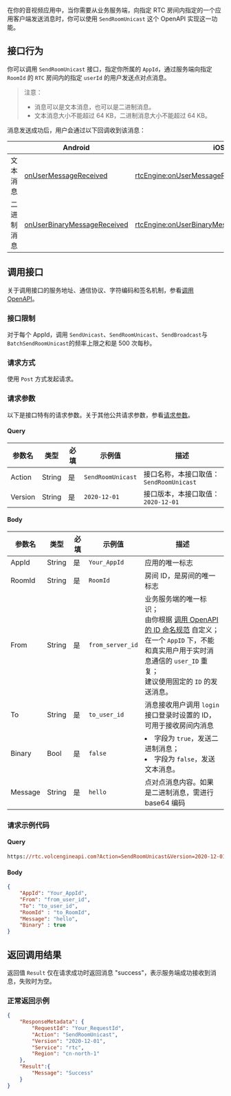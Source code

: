 在你的音视频应用中，当你需要从业务服务端，向指定 RTC 房间内指定的一个应用客户端发送消息时，你可以使用 `SendRoomUnicast` 这个 OpenAPI 实现这一功能。

## 接口行为

你可以调用 `SendRoomUnicast` 接口，指定你所属的 `AppId`，通过服务端向指定 `RoomId` 的 `RTC` 房间内的指定 `userId` 的用户发送点对点消息。

> 注意：
> * 消息可以是文本消息，也可以是二进制消息。
> * 文本消息大小不能超过 64 KB，二进制消息大小不能超过 64 KB。

消息发送成功后，用户会通过以下回调收到该消息：

| | Android | iOS | Windows |
| --- | --- | --- | --- |
| 文本消息 | [onUserMessageReceived](70081#onusermessagereceived) | [rtcEngine:onUserMessageReceived:message](70087#rtcengine-onusermessagereceived-message) | [OnUserMessageReceived](70096.md#onusermessagereceived) |
| 二进制消息 | [onUserBinaryMessageReceived](70081#onuserbinarymessagereceived) | [rtcEngine:onUserBinaryMessageReceived:message](70087#rtcengine-onuserbinarymessagereceived-message) | [OnUserBinaryMessageReceived](70096.md#onuserbinarymessagereceived) |


## 调用接口

关于调用接口的服务地址、通信协议、字符编码和签名机制，参看[调用 OpenAPI](69828)。
### 接口限制

对于每个 AppId，调用 `SendUnicast`、`SendRoomUnicast`、`SendBroadcast`与`BatchSendRoomUnicast`的频率上限之和是 500 次每秒。

### 请求方式

使用 `Post` 方式发起请求。

### 请求参数

以下是接口特有的请求参数。关于其他公共请求参数，参看[请求参数](69828.md#requestparameters)。

#### Query

| 参数名 | 类型 | 必填 | 示例值 | 描述 |
| --- | --- | --- | --- | --- |
|Action |String |是 |`SendRoomUnicast` |接口名称，本接口取值：`SendRoomUnicast` |
| Version | String | 是 | `2020-12-01` | 接口版本，本接口取值：`2020-12-01` |


#### Body

| 参数名 | 类型 | 必填 | 示例值 | 描述 |
| --- | --- | --- | --- | --- |
| AppId | String | 是 | `Your_AppId` | 应用的唯一标志 |
| RoomId | String | 是 | `RoomId` | 房间 ID，是房间的唯一标志 |
| From | String | 是 | `from_server_id` | 业务服务端的唯一标识；<br>由你根据 [调用 OpenAPI 的 ID 命名规范](69828.md#taskid) 自定义；<br>在一个 `AppID` 下，不能和真实用户用于实时消息通信的 `user_ID` 重复；<br>建议使用固定的 `ID` 的发送消息。 |
| To | String | 是 | `to_user_id` | 消息接收用户调用 `login` 接口登录时设置的 ID，可用于接收房间内消息 |
| Binary | Bool | 是 | `false` | <li>字段为 `true`，发送二进制消息；</li><li>字段为 `false`，发送文本消息。</li> |
| Message | String | 是 | `hello` | 点对点消息内容。如果是二进制消息，需进行 base64 编码 |


### 请求示例代码

#### Query

```postscript
https://rtc.volcengineapi.com?Action=SendRoomUnicast&Version=2020-12-01
```

#### Body

```json
{
    "AppId": "Your_AppId",
    "From": "from_user_id",
    "To": "to_user_id",
    "RoomId" : "to_RoomId",
    "Message": "hello",
    "Binary" : true
}
```

## 返回调用结果

返回值 `Result` 仅在请求成功时返回消息 "success"，表示服务端成功接收到消息，失败时为空。

### 正常返回示例

```json
{
    "ResponseMetadata": {
        "RequestId": "Your_RequestId",
        "Action": "SendRoomUnicast",
        "Version": "2020-12-01",
        "Service": "rtc",
        "Region": "cn-north-1"
    },
    "Result":{
        "Message": "Success"
    }
}
```